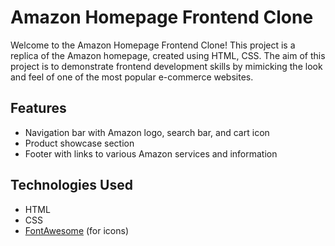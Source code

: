 # Amazon Homepage Frontend Clone

Welcome to the Amazon Homepage Frontend Clone! This project is a replica of the Amazon homepage, created using HTML, CSS. 
The aim of this project is to demonstrate frontend development skills by mimicking the look and feel of one of the most popular e-commerce websites.

## Features
- Navigation bar with Amazon logo, search bar, and cart icon
- Product showcase section
- Footer with links to various Amazon services and information

## Technologies Used

- HTML
- CSS
- [FontAwesome](https://fontawesome.com/) (for icons)
